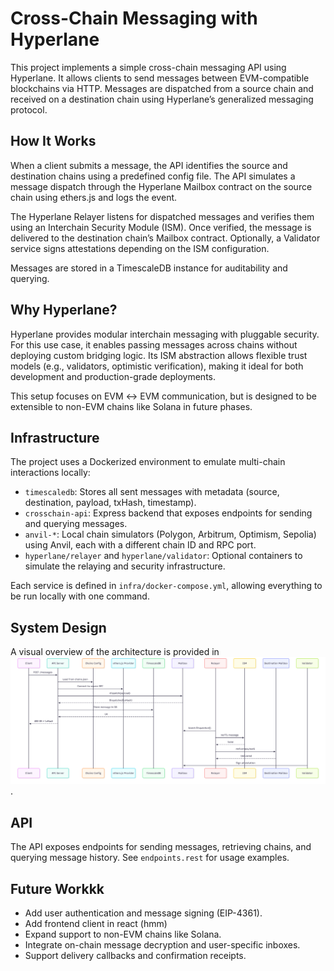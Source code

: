 # Cross-Chain Messaging with Hyperlane

This project implements a simple cross-chain messaging API using Hyperlane. It allows clients to send messages between EVM-compatible blockchains via HTTP. Messages are dispatched from a source chain and received on a destination chain using Hyperlane’s generalized messaging protocol.

## How It Works

When a client submits a message, the API identifies the source and destination chains using a predefined config file. The API simulates a message dispatch through the Hyperlane Mailbox contract on the source chain using ethers.js and logs the event.

The Hyperlane Relayer listens for dispatched messages and verifies them using an Interchain Security Module (ISM). Once verified, the message is delivered to the destination chain’s Mailbox contract. Optionally, a Validator service signs attestations depending on the ISM configuration.

Messages are stored in a TimescaleDB instance for auditability and querying.

## Why Hyperlane?

Hyperlane provides modular interchain messaging with pluggable security. For this use case, it enables passing messages across chains without deploying custom bridging logic. Its ISM abstraction allows flexible trust models (e.g., validators, optimistic verification), making it ideal for both development and production-grade deployments.

This setup focuses on EVM ↔ EVM communication, but is designed to be extensible to non-EVM chains like Solana in future phases.

## Infrastructure

The project uses a Dockerized environment to emulate multi-chain interactions locally:

- `timescaledb`: Stores all sent messages with metadata (source, destination, payload, txHash, timestamp).
- `crosschain-api`: Express backend that exposes endpoints for sending and querying messages.
- `anvil-*`: Local chain simulators (Polygon, Arbitrum, Optimism, Sepolia) using Anvil, each with a different chain ID and RPC port.
- `hyperlane/relayer` and `hyperlane/validator`: Optional containers to simulate the relaying and security infrastructure.

Each service is defined in `infra/docker-compose.yml`, allowing everything to be run locally with one command.

## System Design

A visual overview of the architecture is provided in  ![Hyperlane - Cross chain interactions](./backend/cross-chain-interactions.png).

## API

The API exposes endpoints for sending messages, retrieving chains, and querying message history. See `endpoints.rest` for usage examples.

## Future Workkk 

- Add user authentication and message signing (EIP-4361).
- Add frontend client in react (hmm)
- Expand support to non-EVM chains like Solana.
- Integrate on-chain message decryption and user-specific inboxes.
- Support delivery callbacks and confirmation receipts.
